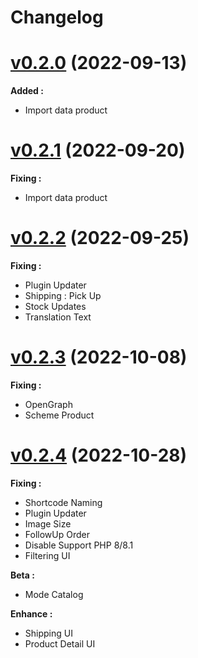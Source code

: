 # Changelog

# [v0.2.0]() (2022-09-13)

**Added :**

- Import data product

# [v0.2.1]() (2022-09-20)

**Fixing :**

- Import data product

# [v0.2.2]() (2022-09-25)

**Fixing :**

- Plugin Updater
- Shipping : Pick Up
- Stock Updates
- Translation Text

# [v0.2.3]() (2022-10-08)

**Fixing :**

- OpenGraph
- Scheme Product

# [v0.2.4]() (2022-10-28)

**Fixing :**
- Shortcode Naming
- Plugin Updater
- Image Size
- FollowUp Order
- Disable Support PHP 8/8.1
- Filtering UI

**Beta :**
- Mode Catalog

**Enhance :**
- Shipping UI
- Product Detail UI